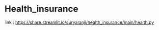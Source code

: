 # Health_insurance
link :
       https://share.streamlit.io/suryaranji/health_insurance/main/health.py
